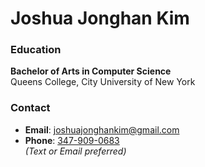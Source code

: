 # Joshua Jonghan Kim

### Education  
**Bachelor of Arts in Computer Science**  
Queens College, City University of New York  

### Contact  
- **Email**: [joshuajonghankim@gmail.com](mailto:joshuajonghankim@gmail.com)  
- **Phone**: [347-909-0683](tel:3479090683)  
  *(Text or Email preferred)*  
